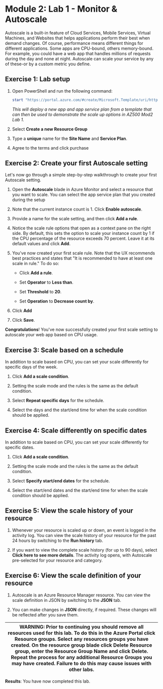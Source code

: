 # Module 2: Lab 1 - Monitor & Autoscale


Autoscale is a built-in feature of Cloud Services, Mobile Services, Virtual Machines, and Websites that helps applications perform their best when demand changes. Of course, performance means different things for different applications. Some apps are CPU-bound, others memory-bound. For example, you could have a web app that handles millions of requests during the day and none at night. Autoscale can scale your service by any of these-or by a custom metric you define.


## Exercise 1: Lab setup

1.  Open PowerShell and run the following command:

     ```powershell
    start "https://portal.azure.com/#create/Microsoft.Template/uri/https%3A%2F%2Fraw.githubusercontent.com%2FMicrosoftLearning%2FAZ-500-Azure-Security%2Fmaster%2FAllfiles%2FLabs%2FMod2_Lab01%2Ftemplate.json"
     ```

    *This will deploy a new app and app service plan from a template that can then be used to demonstrate the scale up options in AZ500 Mod2 Lab 1.*

1.  Select **Create a new Resource Group**  

1.  Type a **unique** name for the **Site Name** and **Service Plan**. 

1.  Agree to the terms and click purchase

## Exercise 2: Create your first Autoscale setting


Let's now go through a simple step-by-step walkthrough to create your first Autoscale setting.


1.  Open the **Autoscale** blade in Azure Monitor and select a resource that you want to scale. You can select the app service plan that you created during the setup
1.  Note that the current instance count is 1. Click **Enable autoscale**.

1.  Provide a name for the scale setting, and then click **Add a rule**. 

1.  Notice the scale rule options that open as a context pane on the right side. By default, this sets the option to scale your instance count by 1 if the CPU percentage of the resource exceeds 70 percent. Leave it at its default values and click **Add**.

1.  You've now created your first scale rule. Note that the UX recommends best practices and states that "It is recommended to have at least one scale in rule." To do so:

    - Click **Add a rule**.

    - Set **Operator** to **Less than**.

    - Set **Threshold** to **20**.

    - Set **Operation** to **Decrease count by**.

1.  Click **Add**

1.  Click **Save**.


**Congratulations**! You've now successfully created your first scale setting to autoscale your web app based on CPU usage.


## Exercise 3: Scale based on a schedule


In addition to scale based on CPU, you can set your scale differently for specific days of the week.


1.  Click **Add a scale condition**.

1.  Setting the scale mode and the rules is the same as the default condition.
1.  Select **Repeat specific days** for the schedule.
1.  Select the days and the start/end time for when the scale condition should be applied.


## Exercise 4: Scale differently on specific dates


In addition to scale based on CPU, you can set your scale differently for specific dates.


1.  Click **Add a scale condition**.

1.  Setting the scale mode and the rules is the same as the default condition.
1.  Select **Specify start/end dates** for the schedule.
1.  Select the start/end dates and the start/end time for when the scale condition should be applied.



## Exercise 5:  View the scale history of your resource

1.  Whenever your resource is scaled up or down, an event is logged in the activity log. You can view the scale history of your resource for the past 24 hours by switching to the **Run history** tab.

1.  If you want to view the complete scale history (for up to 90 days), select **Click here to see more details**. The activity log opens, with Autoscale pre-selected for your resource and category.

## Exercise 6: View the scale definition of your resource

1.  Autoscale is an Azure Resource Manager resource. You can view the scale definition in JSON by switching to the **JSON** tab.

1.  You can make changes in **JSON** directly, if required. These changes will be reflected after you save them.


| WARNING: Prior to continuing you should remove all resources used for this lab.  To do this in the **Azure Portal** click **Resource groups**.  Select any resources groups you have created.  On the resource group blade click **Delete Resource group**, enter the Resource Group Name and click **Delete**.  Repeat the process for any additional Resource Groups you may have created. **Failure to do this may cause issues with other labs.** |
| --- |


**Results**: You have now completed this lab.
